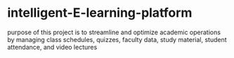 # intelligent-E-learning-platform
purpose of this project is to streamline and optimize academic operations by managing class schedules, quizzes, faculty data, study material, student attendance, and video lectures

